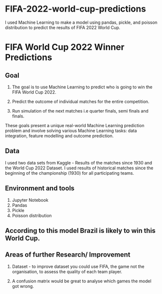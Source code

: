 # FIFA-2022-world-cup-predictions
I used Machine Learning to make a model using pandas, pickle, and poisson distribution to predict the results of FIFA 2022 World Cup.

# FIFA World Cup 2022 Winner Predictions

## Goal
1. The goal is to use Machine Learning to predict who is going to win the FIFA World Cup 2022.

2. Predict the outcome of individual matches for the entire competition.

3. Run simulation of the next matches i.e quarter finals, semi finals and finals.

These goals present a unique real-world Machine Learning prediction problem and involve solving various Machine Learning tasks: data integration, feature modelling and outcome prediction.

## Data

I used two data sets from Kaggle - Results of the matches since 1930 and the World Cup 2022 Dataset.
I used results of historical matches since the beginning of the championship (1930) for all participating teams.

## Environment and tools

1. Jupyter Notebook 
2. Pandas
3. Pickle
4. Poisson distribution

## According to this model Brazil is likely to win this World Cup.

## Areas of further Research/ Improvement

1. Dataset - to improve dataset you could use FIFA, the game not the organisation, to assess the quality of each team player.

2. A confusion matrix would be great to analyse which games the model got wrong.
